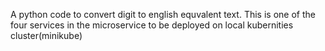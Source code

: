 A python code to convert digit to english equvalent text. This is one of the four services in the microservice to be deployed on local kubernities cluster(minikube)
